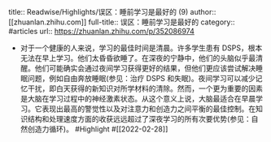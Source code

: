 title:: Readwise/Highlights/误区：睡前学习是最好的 (9)
author:: [[zhuanlan.zhihu.com]]
full-title:: 误区：睡前学习是最好的
category:: #articles
url:: https://zhuanlan.zhihu.com/p/352086974

- 对于一个健康的人来说，学习的最佳时间是清晨。许多学生患有 DSPS，根本无法在早上学习。他们太昏昏欲睡了。在深夜的宁静中，他们的头脑似乎最清醒。他们可能确实会通过夜间学习获得更好的结果，但他们更应该尝试解决睡眠问题，例如自由奔放睡眠(参见：治疗 DSPS 和失眠)。夜间学习可以减少记忆干扰，即白天获得的新知识对所学材料的清除。然而，一个更为重要的因素是大脑在学习过程中的神经激素状态。从这个意义上说，大脑最适合在早晨学习。它表现出最高的警觉性以及对注意力和创造力之间平衡的最佳控制。在知识结构和处理速度方面的收获远远超过了深夜学习的所有次要优势(参见：自然创造力循环)。 #Highlight #[[2022-02-28]]